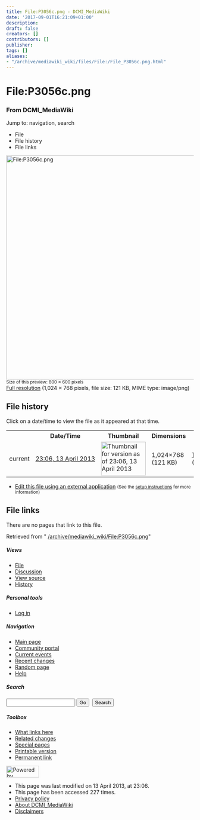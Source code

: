 ```yaml
---
title: File:P3056c.png - DCMI_MediaWiki
date: '2017-09-01T16:21:09+01:00'
description: 
draft: false
creators: []
contributors: []
publisher: 
tags: []
aliases:
- "/archive/mediawiki_wiki/files/File:/File_P3056c.png.html"
---
```


<a id="top"></a>
# File:P3056c.png

### From DCMI\_MediaWiki

Jump to: navigation, search
<!-- start content -->
- File
- File history
- File links

 [<img alt="File:P3056c.png" src="/images/6/68/P3056c.png" width="800" height="600">](/archive/mediawiki_wiki/files/P3056c.png)  
<small>Size of this preview: 800 × 600 pixels</small>  
 [Full resolution](/images/6/68/P3056c.png)‎ (1,024 × 768 pixels, file size: 121 KB, MIME type: image/png)
<!-- 
NewPP limit report
Preprocessor node count: 0/1000000
Post-expand include size: 0/2097152 bytes
Template argument size: 0/2097152 bytes
Expensive parser function count: 0/100
-->
## File history

Click on a date/time to view the file as it appeared at that time.

<table class="wikitable filehistory">
  <tr>
    <td></td>
    <th>Date/Time</th>
    <th>Thumbnail</th>
    <th>Dimensions</th>
    <th>User</th>
    <th>Comment</th>
  </tr>
  <tr>
    <td>current</td>
    <td class="filehistory-selected" style="white-space: nowrap;"><a href="/archive/mediawiki_wiki/files/P3056c.png">23:06, 13 April 2013</a></td>
    <td><a href="/images/6/68/P3056c.png"><img alt="Thumbnail for version as of 23:06, 13 April 2013" src="/images/6/68/P3056c.png" width="120" height="90"></a></td>
    <td>1,024×768 <span style="white-space: nowrap;">(121 KB)</span>
    </td>
    <td>
      <a href="/index.php/User:TomBaker" title="User:TomBaker" class="mw-userlink">TomBaker</a> <span style="white-space: nowrap;"> <span class="mw-usertoollinks">(<a href="/index.php?title=User_talk:TomBaker&amp;action=edit&amp;redlink=1" class="new" title="User talk:TomBaker (page does not exist)">Talk</a> | <a href="/index.php/Special:Contributions/TomBaker" title="Special:Contributions/TomBaker">contribs</a>)</span></span>
    </td>
    <td></td>
  </tr>
</table>

  

- [Edit this file using an external application](/index.php?title=File:P3056c.png&action=edit&externaledit=true&mode=file "File:P3056c.png") <small>(See the <a href="http://www.mediawiki.org/wiki/Manual:External_editors" class="external text" rel="nofollow">setup instructions</a> for more information)</small>

## File links

There are no pages that link to this file.

Retrieved from " [/archive/mediawiki_wiki/File:P3056c.png](/archive/mediawiki_wiki/files/File:/File:P3056c.png.html)"

<!-- end content -->

##### Views

- [File](/archive/mediawiki_wiki/files/File:/File:P3056c.png.html "View the file page [c]")
- [Discussion](/index.php?title=File_talk:P3056c.png&action=edit&redlink=1 "Discussion about the content page [t]")
- [View source](/index.php?title=File:P3056c.png&action=edit "This page is protected.
You can view its source [e]")
- [History](/index.php?title=File:P3056c.png&action=history "Past revisions of this page [h]")

##### Personal tools

- [Log in](/index.php?title=Special:UserLogin&returnto=File:P3056c.png "You are encouraged to log in; however, it is not mandatory [o]")

<script type="text/javascript"> if (window.isMSIE55) fixalpha(); </script>

##### Navigation

- [Main page](/index.php/Main_Page "Visit the main page [z]")
- [Community portal](/index.php/DCMI_MediaWiki:Community_portal "About the project, what you can do, where to find things")
- [Current events](/index.php/DCMI_MediaWiki:Current_events "Find background information on current events")
- [Recent changes](/index.php/Special:RecentChanges "The list of recent changes in the wiki [r]")
- [Random page](/index.php/Special:Random "Load a random page [x]")
- [Help](/index.php/Help:Contents "The place to find out")

##### <label for="searchInput">Search</label>

<form action="/index.php" id="searchform">
				<input type="hidden" name="title" value="Special:Search">
				<input id="searchInput" title="Search DCMI_MediaWiki" accesskey="f" type="search" name="search">
				<input type="submit" name="go" class="searchButton" id="searchGoButton" value="Go" title="Go to a page with this exact name if exists"> 
				<input type="submit" name="fulltext" class="searchButton" id="mw-searchButton" value="Search" title="Search the pages for this text">
			</form>

##### Toolbox

- [What links here](/index.php/Special:WhatLinksHere/File:P3056c.png "List of all wiki pages that link here [j]")
- [Related changes](/index.php/Special:RecentChangesLinked/File:P3056c.png "Recent changes in pages linked from this page [k]")
- [Special pages](/index.php/Special:SpecialPages "List of all special pages [q]")
- [Printable version](/index.php?title=File:P3056c.png&printable=yes "Printable version of this page [p]")
- [Permanent link](/index.php?title=File:P3056c.png&oldid=4812 "Permanent link to this revision of the page")

<!-- end of the left (by default at least) column -->

 [<img src="/skins/common/images/poweredby_mediawiki_88x31.png" height="31" width="88" alt="Powered by MediaWiki">](http://www.mediawiki.org/)

- This page was last modified on 13 April 2013, at 23:06.
- This page has been accessed 227 times.
- [Privacy policy](/index.php/DCMI_MediaWiki:Privacy_policy "DCMI MediaWiki:Privacy policy")
- [About DCMI\_MediaWiki](/index.php/DCMI_MediaWiki:About "DCMI MediaWiki:About")
- [Disclaimers](/index.php/DCMI_MediaWiki:General_disclaimer "DCMI MediaWiki:General disclaimer")

<script>if (window.runOnloadHook) runOnloadHook();</script><!-- Served in 0.458 secs. -->
